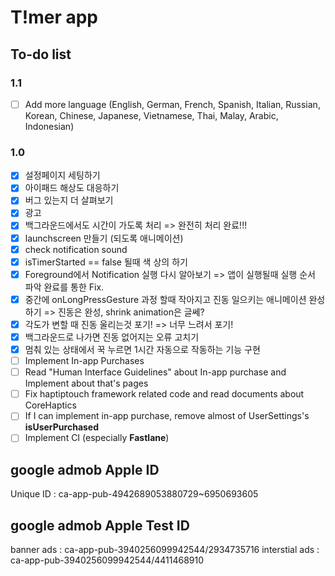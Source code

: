 #  T!mer app

## To-do list

### 1.1
- [ ] Add more language (English, German, French, Spanish, Italian, Russian, Korean, Chinese, Japanese, Vietnamese, Thai, Malay, Arabic, Indonesian)

### 1.0
- [x] 설정페이지 세팅하기 
- [x] 아이패드 해상도 대응하기
- [x] 버그 있는지 더 살펴보기
- [x] 광고
- [x] 백그라운드에서도 시간이 가도록 처리 => 완전히 처리 완료!!!
- [x] launchscreen 만들기 (되도록 애니메이션)
- [x] check notification sound
- [x] isTimerStarted == false 될때 색 상의 하기
- [x] Foreground에서 Notification 실행 다시 알아보기 => 앱이 실행될때 실행 순서 파악 완료를 통한 Fix.
- [x] 중간에 onLongPressGesture 과정 할때 작아지고 진동 일으키는 애니메이션 완성하기 => 진동은 완성, shrink animation은 글쎄?
- [x] 각도가 변할 때 진동 울리는것 포기! => 너무 느려서 포기!
- [x] 백그라운드로 나가면 진동 없어지는 오류 고치기
- [x] 멈춰 있는 상태에서 꾹 누르면 1시간 자동으로 작동하는 기능 구현
- [ ] Implement In-app Purchases
- [ ] Read "Human Interface Guidelines" about In-app purchase and Implement about that's pages
- [ ] Fix haptiptouch framework related code and read documents about CoreHaptics
- [ ] If I can implement in-app purchase, remove almost of UserSettings's **isUserPurchased**
- [ ] Implement CI (especially **Fastlane**)

## google admob Apple ID
Unique ID : ca-app-pub-4942689053880729~6950693605
    
## google admob Apple **Test** ID
banner ads : ca-app-pub-3940256099942544/2934735716
interstial ads : ca-app-pub-3940256099942544/4411468910


